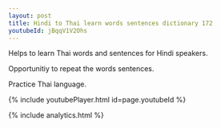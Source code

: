 ```yaml
---
layout: post
title: Hindi to Thai learn words sentences dictionary 172 
youtubeId: jBqqV1V2Ohs
---
```

 
 
Helps to learn Thai words and sentences for Hindi speakers.

Opportunitiy to repeat the words sentences. 

Practice Thai language. 
 
{% include youtubePlayer.html id=page.youtubeId %}
 
 
{% include analytics.html %}